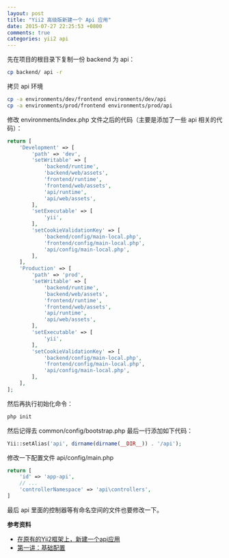 ```yaml
---
layout: post
title: "Yii2 高级版新建一个 Api 应用"
date: 2015-07-27 22:25:53 +0800
comments: true
categories: yii2 api
---
```


先在项目的根目录下复制一份 backend 为 api：

```sh
cp backend/ api -r
```

拷贝 api 环境

```sh
cp -a environments/dev/frontend environments/dev/api
cp -a environments/prod/frontend environments/prod/api
```

修改 environments/index.php 文件之后的代码（主要是添加了一些 api 相关的代码）：

```php
return [
    'Development' => [
        'path' => 'dev',
        'setWritable' => [
            'backend/runtime',
            'backend/web/assets',
            'frontend/runtime',
            'frontend/web/assets',
            'api/runtime',
            'api/web/assets',
        ],
        'setExecutable' => [
            'yii',
        ],
        'setCookieValidationKey' => [
            'backend/config/main-local.php',
            'frontend/config/main-local.php',
            'api/config/main-local.php',
        ],
    ],
    'Production' => [
        'path' => 'prod',
        'setWritable' => [
            'backend/runtime',
            'backend/web/assets',
            'frontend/runtime',
            'frontend/web/assets',
            'api/runtime',
            'api/web/assets',
        ],
        'setExecutable' => [
            'yii',
        ],
        'setCookieValidationKey' => [
            'backend/config/main-local.php',
            'frontend/config/main-local.php',
            'api/config/main-local.php',
        ],
    ],
];
```

<!--more-->

然后再执行初始化命令：

```sh
php init
```

然后记得去 common/config/bootstrap.php 最后一行添加如下代码：

```php
Yii::setAlias('api', dirname(dirname(__DIR__)) . '/api');
```

修改一下配置文件 api/config/main.php

```php
return [
    'id' => 'app-api',
    // ...
    'controllerNamespace' => 'api\controllers',
]
```

最后 api 里面的控制器等有命名空间的文件也要修改一下。

**参考资料**

- [在原有的Yii2框架上，新建一个api应用](http://blog.phpor.me/%E5%B7%A5%E4%BD%9C/yii/2014/11/17/yii2-usage.html#create_new_app)
- [第一讲：基础配置](http://www.digpage.com/video_1.html)